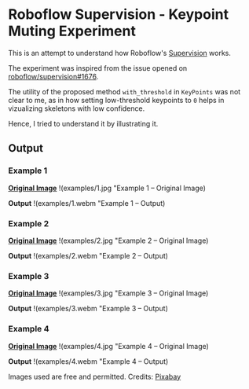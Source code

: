 # Roboflow Supervision - Keypoint Muting Experiment

This is an attempt to understand how Roboflow's [Supervision](https://github.com/roboflow/supervision) works.

The experiment was inspired from the issue opened on [roboflow/supervision#1676](https://github.com/roboflow/supervision/issues/1676).

The utility of the proposed method `with_threshold` in `KeyPoints` was not clear to me, as in how setting low-threshold keypoints to `0` helps in vizualizing skeletons with low confidence.

Hence, I tried to understand it by illustrating it.

## Output

### Example 1

**[Original Image](https://pixabay.com/photos/soccer-competition-football-stadium-3311817/)**
!(examples/1.jpg "Example 1 – Original Image)

**Output**
!(examples/1.webm "Example 1 – Output)

### Example 2

**[Original Image](https://pixabay.com/photos/ski-skier-sports-downhill-slope-79564/)**
!(examples/2.jpg "Example 2 – Original Image)

**Output**
!(examples/2.webm "Example 2 – Output)

### Example 3

**[Original Image](https://pixabay.com/photos/runners-male-sport-run-athlete-373099/)**
!(examples/3.jpg "Example 3 – Original Image)

**Output**
!(examples/3.webm "Example 3 – Output)

### Example 4

**[Original Image](https://pixabay.com/photos/sumo-wrestler-athlete-wrestler-hall-3196753/)**
!(examples/4.jpg "Example 4 – Original Image)

**Output**
!(examples/4.webm "Example 4 – Output)

Images used are free and permitted. Credits: [Pixabay](https://pixabay.com)